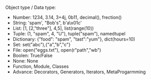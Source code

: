 Object type / Data type:

- Number: 1234, 3.14, 3+4j, 0b11, decimal(), frection()
- String: 'spam', "Bob's",  b'a\x01c'
- List: [1, [2,"three"], 4,5], list(range(10))
- Tuple: (1, "spam", 4, "U"), tuple("spam"), namedtupel
- Dictionary: {"food": "spam", "tast":"yum"}, dict(hours=10)
- Set: set("abc"),{"a","b","c"}
- File: open("eggs.txt"), open(r"path","wb")
- Boolen: True/False
- None: None
- Function, Module, Classes
- Advance: Decorators, Generators, Iterators, MetaProgarmming